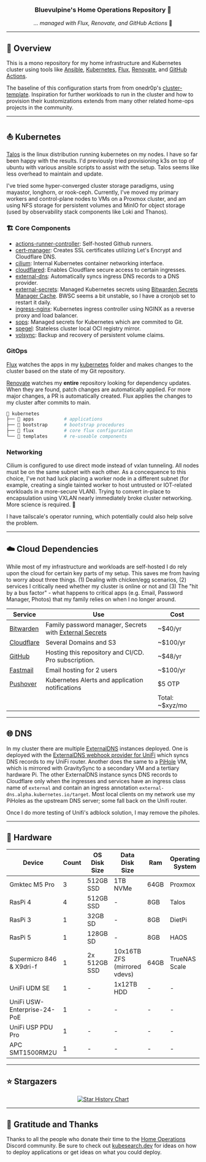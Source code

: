 <div align="center">

### Bluevulpine's Home Operations Repository 🦊

_... managed with Flux, Renovate, and GitHub Actions_ 🤖

</div>

---

## 📖 Overview

This is a mono repository for my home infrastructure and Kubernetes cluster using tools like [Ansible](https://www.ansible.com/), [Kubernetes](https://kubernetes.io/), [Flux](https://github.com/fluxcd/flux2), [Renovate](https://github.com/renovatebot/renovate), and [GitHub Actions](https://github.com/features/actions).

The baseline of this configuration starts from from onedr0p's [cluster-template](https://github.com/onedr0p/cluster-template). Inspiration for further workloads to run in the cluster and how to provision their kustomizations extends from many other related home-ops projects in the community.

---

## ⛵ Kubernetes

[Talos](https://www.talos.dev) is the linux distribution running kubernetes on my nodes. I have so far been happy with the results. I'd previously tried provisioning k3s on top of ubuntu with various ansible scripts to assist with the setup. Talos seems like less overhead to maintain and update.

I've tried some hyper-converged cluster storage paradigms, using mayastor, longhorn, or rook-ceph. Currently, I've moved my primary workers and control-plane nodes to VMs on a Proxmox cluster, and am using NFS storage for persistent volumes and MinIO for object storage (used by observability stack components like Loki and Thanos).

### 🏗️ Core Components

- [actions-runner-controller](https://github.com/actions/actions-runner-controller): Self-hosted Github runners.
- [cert-manager](https://github.com/cert-manager/cert-manager): Creates SSL certificates utilizing Let's Encrypt and Cloudflare DNS.
- [cilium](https://github.com/cilium/cilium): Internal Kubernetes container networking interface.
- [cloudflared](https://github.com/cloudflare/cloudflared): Enables Cloudflare secure access to certain ingresses.
- [external-dns](https://github.com/kubernetes-sigs/external-dns): Automatically syncs ingress DNS records to a DNS provider.
- [external-secrets](https://github.com/external-secrets/external-secrets): Managed Kubernetes secrets using [Bitwarden Secrets Manager Cache](https://github.com/rippleFCL/bws-cache). BWSC seems a bit unstable, so I have a cronjob set to restart it daily.
- [ingress-nginx](https://github.com/kubernetes/ingress-nginx): Kubernetes ingress controller using NGINX as a reverse proxy and load balancer.
- [sops](https://github.com/getsops/sops): Managed secrets for Kubernetes which are commited to Git.
- [spegel](https://github.com/spegel-org/spegel): Stateless cluster local OCI registry mirror.
- [volsync](https://github.com/backube/volsync): Backup and recovery of persistent volume claims.

### GitOps

[Flux](https://github.com/fluxcd/flux2) watches the apps in my [kubernetes](./kubernetes/) folder and makes changes to the cluster based on the state of my Git repository.

[Renovate](https://github.com/renovatebot/renovate) watches my **entire** repository looking for dependency updates. When they are found, patch changes are automatically applied. For more major changes, a PR is automatically created. Flux applies the changes to my cluster after commits to main.


```sh
📁 kubernetes
├── 📁 apps           # applications
├── 📁 bootstrap      # bootstrap procedures
├── 📁 flux           # core flux configuration
└── 📁 templates      # re-useable components
```

### Networking

Cilium is configured to use direct mode instead of vxlan tunneling. All nodes must be on the same subnet with each other. As a concequence to this choice, I've not had luck placing a worker node in a different subnet (for example, creating a single tainted worker to host untrusted or IOT-related workloads in a more-secure VLAN). Trying to convert in-place to encapsulation using VXLAN nearly immediately broke cluster networking. More science is required. 🧫

I have tailscale's operator running, which potentially could also help solve the problem.

---

## ☁️ Cloud Dependencies

While most of my infrastructure and workloads are self-hosted I do rely upon the cloud for certain key parts of my setup. This saves me from having to worry about three things. (1) Dealing with chicken/egg scenarios, (2) services I critically need whether my cluster is online or not and (3) The "hit by a bus factor" - what happens to critical apps (e.g. Email, Password Manager, Photos) that my family relies on when I no longer around.


| Service                                   | Use                                                                                    | Cost            |
|-------------------------------------------|----------------------------------------------------------------------------------------|-----------------|
| [Bitwarden](https://bitwarden.com/)       | Family password manager, Secrets with [External Secrets](https://external-secrets.io/) | ~$40/yr         |
| [Cloudflare](https://www.cloudflare.com/) | Several Domains and S3                                                                 | ~$100/yr        |
| [GitHub](https://github.com/)             | Hosting this repository and CI/CD. Pro subscription.                                   | ~$48/yr         |
| [Fastmail](https://fastmail.com/)         | Email hosting for 2 users                                                              | ~$100/yr        |
| [Pushover](https://pushover.net/)         | Kubernetes Alerts and application notifications                                        | $5 OTP          |
|                                           |                                                                                        | Total: ~$xyz/mo |

---

## 🌐 DNS

In my cluster there are multiple [ExternalDNS](https://github.com/kubernetes-sigs/external-dns) instances deployed. One is deployed with the [ExternalDNS webhook provider for UniFi](https://github.com/kashalls/external-dns-unifi-webhook) which syncs DNS records to my UniFi router. Another does the same to a [PiHole](https://pi-hole.net) VM, which is mirrored with GravitySync to a secondary VM and a tertiary hardware Pi. The other ExternalDNS instance syncs DNS records to Cloudflare only when the ingresses and services have an ingress class name of `external` and contain an ingress annotation `external-dns.alpha.kubernetes.io/target`. Most local clients on my network use my PiHoles as the upstream DNS server; some fall back on the Unifi router.

Once I do more testing of Unifi's adblock solution, I may remove the piholes.

---

## 🔧 Hardware

| Device                      | Count | OS Disk Size | Data Disk Size               | Ram  | Operating System | Purpose                 |
|-----------------------------|-------|--------------|------------------------------|------|------------------|-------------------------|
| Gmktec M5 Pro               | 3     | 512GB SSD    | 1TB NVMe                     | 64GB | Proxmox          | VM Hosts                |
| RasPi 4                     | 4     | 512GB SSD    | -                            | 8GB  | Talos            | Kubernetes Workers      |
| RasPi 3                     | 1     | 32GB  SD     | -                            | 8GB  | DietPi           | PiHole                  |
| RasPi 5                     | 1     | 128GB SD     | -                            | 8GB  | HAOS             | Home Assistant          |
| Supermicro 846 & X9dri-f    | 1     | 2x 512GB SSD | 10x16TB ZFS (mirrored vdevs) | 64GB | TrueNAS Scale    | NFS + Backup Server     |
| UniFi UDM SE                | 1     | -            | 1x12TB HDD                   | -    | -                | Router & NVR            |
| UniFi USW-Enterprise-24-PoE | 1     | -            | -                            | -    | -                | 2.5Gb PoE Switch        |
| UniFi USP PDU Pro           | 1     | -            | -                            | -    | -                | PDU                     |
| APC SMT1500RM2U             | 1     | -            | -                            | -    | -                | UPS                     |

---

## ⭐ Stargazers

<div align="center">

[![Star History Chart](https://api.star-history.com/svg?repos=bluevulpine/flux-talos&type=Date)](https://star-history.com/#bluevulpine/flux-talos&Date)

</div>

---

## 🤝 Gratitude and Thanks

Thanks to all the people who donate their time to the [Home Operations](https://discord.gg/home-operations) Discord community. Be sure to check out [kubesearch.dev](https://kubesearch.dev/) for ideas on how to deploy applications or get ideas on what you could deploy.
